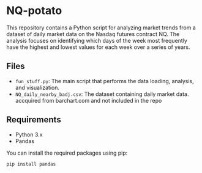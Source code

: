# NQ-potato
This repository contains a Python script for analyzing market trends from a dataset of daily market data on the Nasdaq futures contract NQ. The analysis focuses on identifying which days of the week most frequently have the highest and lowest values for each week over a series of years.
## Files

- `fun_stuff.py`: The main script that performs the data loading, analysis, and visualization.
- `NQ_daily_nearby_badj.csv`: The dataset containing daily market data. accquired from barchart.com and not included in the repo

## Requirements

- Python 3.x
- Pandas

You can install the required packages using pip:
```sh
pip install pandas 
